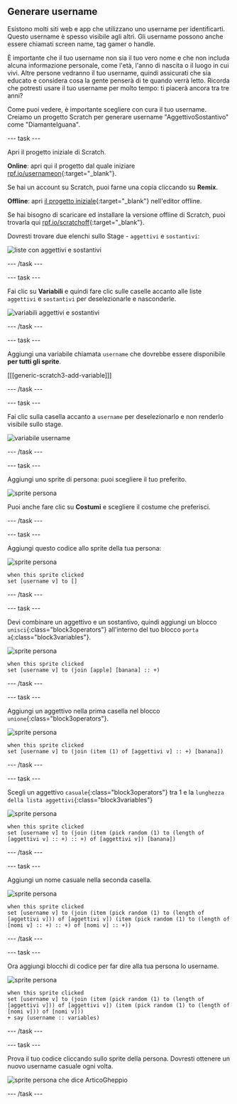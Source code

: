 ## Generare username

Esistono molti siti web e app che utilizzano uno username per identificarti. Questo username è spesso visibile agli altri. Gli username possono anche essere chiamati screen name, tag gamer o handle.

È importante che il tuo username non sia il tuo vero nome e che non includa alcuna informazione personale, come l'età, l'anno di nascita o il luogo in cui vivi. Altre persone vedranno il tuo username, quindi assicurati che sia educato e considera cosa la gente penserà di te quando verrà letto. Ricorda che potresti usare il tuo username per molto tempo: ti piacerà ancora tra tre anni?

Come puoi vedere, è importante scegliere con cura il tuo username. Creiamo un progetto Scratch per generare username "AggettivoSostantivo" come "DiamanteIguana".

--- task ---

Apri il progetto iniziale di Scratch.

**Online**: apri qui il progetto dal quale iniziare [rpf.io/usernameon](https://rpf.io/usernameon){:target="_blank"}.

Se hai un account su Scratch, puoi farne una copia cliccando su **Remix**.

**Offline**: apri [il progetto iniziale](https://rpf.io/p/it-IT/username-generator-go){:target="_blank"} nell'editor offline.

Se hai bisogno di scaricare ed installare la versione offline di Scratch, puoi trovarla qui [rpf.io/scratchoff](https://rpf.io/scratchoff){:target="_blank"}.

Dovresti trovare due elenchi sullo Stage - `aggettivi` e `sostantivi`:

![liste con aggettivi e sostantivi](images/usernames-lists.png)

--- /task ---

--- task ---

Fai clic su **Variabili** e quindi fare clic sulle caselle accanto alle liste `aggettivi` e `sostantivi` per deselezionarle e nasconderle.

![variabili aggettivi e sostantivi](images/usernames-hide.png)

--- /task ---

--- task ---

Aggiungi una variabile chiamata `username` che dovrebbe essere disponibile **per tutti gli sprite**.

[[[generic-scratch3-add-variable]]]

--- /task ---

--- task ---

Fai clic sulla casella accanto a `username` per deselezionarlo e non renderlo visibile sullo stage.

![variabile username](images/usernames-hide-variable.png)

--- /task ---

--- task ---

Aggiungi uno sprite di persona: puoi scegliere il tuo preferito.

![sprite persona](images/usernames-person.png)

Puoi anche fare clic su **Costumi** e scegliere il costume che preferisci.

--- /task ---

--- task ---

Aggiungi questo codice allo sprite della tua persona:

![sprite persona](images/person-sprite.png)

```blocks3
when this sprite clicked
set [username v] to []
```

--- /task ---

--- task ---

Devi combinare un aggettivo e un sostantivo, quindi aggiungi un blocco `unisci`{:class="block3operators"} all'interno del tuo blocco `porta a`{:class="block3variables"}.

![sprite persona](images/person-sprite.png)

```blocks3
when this sprite clicked
set [username v] to (join [apple] [banana] :: +)
```

--- /task ---

--- task ---

Aggiungi un aggettivo nella prima casella nel blocco `unione`{:class="block3operators"}.

![sprite persona](images/person-sprite.png)

```blocks3
when this sprite clicked
set [username v] to (join (item (1) of [aggettivi v] :: +) [banana])
```

--- /task ---

--- task ---

Scegli un aggettivo `casuale`{:class="block3operators"} tra 1 e la `lunghezza della lista aggettivi`{:class="block3variables"}

![sprite persona](images/person-sprite.png)

```blocks3
when this sprite clicked
set [username v] to (join (item (pick random (1) to (length of [aggettivi v] :: +) :: +) of [aggettivi v]) [banana])
```

--- /task ---

--- task ---

Aggiungi un nome casuale nella seconda casella.

![sprite persona](images/person-sprite.png)

```blocks3
when this sprite clicked
set [username v] to (join (item (pick random (1) to (length of [aggettivi v])) of [aggettivi v]) (item (pick random (1) to (length of [nomi v] :: +) :: +) of [nomi v] :: +))
```

--- /task ---

--- task ---

Ora aggiungi blocchi di codice per far dire alla tua persona lo username.

![sprite persona](images/person-sprite.png)

```blocks3
when this sprite clicked
set [username v] to (join (item (pick random (1) to (length of [aggettivi v])) of [aggettivi v]) (item (pick random (1) to (length of [nomi v])) of [nomi v]))
+ say (username :: variables)
```

--- /task ---

--- task ---

Prova il tuo codice cliccando sullo sprite della persona. Dovresti ottenere un nuovo username casuale ogni volta.

![sprite persona che dice ArticoGheppio](images/usernames-click.png)

--- /task ---